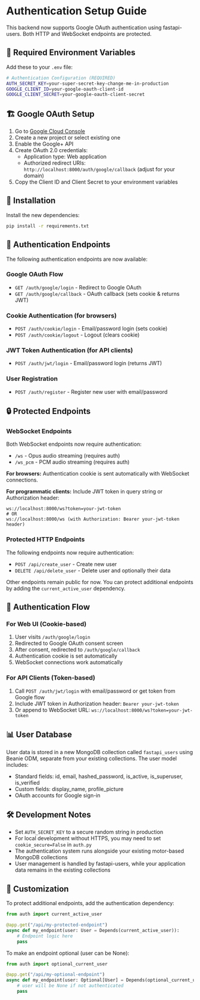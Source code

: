 # Authentication Setup Guide

This backend now supports Google OAuth authentication using fastapi-users. Both HTTP and WebSocket endpoints are protected.

## 🔧 Required Environment Variables

Add these to your `.env` file:

```bash
# Authentication Configuration (REQUIRED)
AUTH_SECRET_KEY=your-super-secret-key-change-me-in-production
GOOGLE_CLIENT_ID=your-google-oauth-client-id
GOOGLE_CLIENT_SECRET=your-google-oauth-client-secret
```

## 🏗️ Google OAuth Setup

1. Go to [Google Cloud Console](https://console.cloud.google.com/)
2. Create a new project or select existing one
3. Enable the Google+ API
4. Create OAuth 2.0 credentials:
   - Application type: Web application
   - Authorized redirect URIs: `http://localhost:8000/auth/google/callback` (adjust for your domain)
5. Copy the Client ID and Client Secret to your environment variables

## 🚀 Installation

Install the new dependencies:

```bash
pip install -r requirements.txt
```

## 🔐 Authentication Endpoints

The following authentication endpoints are now available:

### Google OAuth Flow
- `GET /auth/google/login` - Redirect to Google OAuth
- `GET /auth/google/callback` - OAuth callback (sets cookie & returns JWT)

### Cookie Authentication (for browsers)
- `POST /auth/cookie/login` - Email/password login (sets cookie)
- `POST /auth/cookie/logout` - Logout (clears cookie)

### JWT Token Authentication (for API clients)
- `POST /auth/jwt/login` - Email/password login (returns JWT)

### User Registration
- `POST /auth/register` - Register new user with email/password

## 🔒 Protected Endpoints

### WebSocket Endpoints
Both WebSocket endpoints now require authentication:

- `/ws` - Opus audio streaming (requires auth)
- `/ws_pcm` - PCM audio streaming (requires auth)

**For browsers:** Authentication cookie is sent automatically with WebSocket connections.

**For programmatic clients:** Include JWT token in query string or Authorization header:
```
ws://localhost:8000/ws?token=your-jwt-token
# OR
ws://localhost:8000/ws (with Authorization: Bearer your-jwt-token header)
```

### Protected HTTP Endpoints
The following endpoints now require authentication:

- `POST /api/create_user` - Create new user
- `DELETE /api/delete_user` - Delete user and optionally their data

Other endpoints remain public for now. You can protect additional endpoints by adding the `current_active_user` dependency.

## 🔄 Authentication Flow

### For Web UI (Cookie-based)
1. User visits `/auth/google/login`
2. Redirected to Google OAuth consent screen
3. After consent, redirected to `/auth/google/callback`
4. Authentication cookie is set automatically
5. WebSocket connections work automatically

### For API Clients (Token-based)
1. Call `POST /auth/jwt/login` with email/password or get token from Google flow
2. Include JWT token in Authorization header: `Bearer your-jwt-token`
3. Or append to WebSocket URL: `ws://localhost:8000/ws?token=your-jwt-token`

## 📊 User Database

User data is stored in a new MongoDB collection called `fastapi_users` using Beanie ODM, separate from your existing collections. The user model includes:

- Standard fields: id, email, hashed_password, is_active, is_superuser, is_verified
- Custom fields: display_name, profile_picture
- OAuth accounts for Google sign-in

## 🛠️ Development Notes

- Set `AUTH_SECRET_KEY` to a secure random string in production
- For local development without HTTPS, you may need to set `cookie_secure=False` in `auth.py`
- The authentication system runs alongside your existing motor-based MongoDB collections
- User management is handled by fastapi-users, while your application data remains in the existing collections

## 🔧 Customization

To protect additional endpoints, add the authentication dependency:

```python
from auth import current_active_user

@app.get("/api/my-protected-endpoint")
async def my_endpoint(user: User = Depends(current_active_user)):
    # Endpoint logic here
    pass
```

To make an endpoint optional (user can be None):

```python
from auth import optional_current_user

@app.get("/api/my-optional-endpoint")
async def my_endpoint(user: Optional[User] = Depends(optional_current_user)):
    # user will be None if not authenticated
    pass
``` 